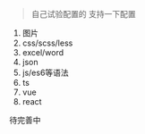 > 自己试验配置的
支持一下配置
1. 图片
2. css/scss/less
3. excel/word
4. json
5. js/es6等语法
6. ts
7. vue
8. react

待完善中